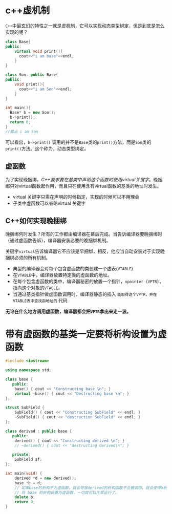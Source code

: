 # c++虚机制

`C++`中最玄幻的特性之一就是虚机制，它可以实现动态类型绑定，但是到底是怎么实现的呢？

```c++
class Base{
public:
	virtual void print(){
      cout<<"i am base"<<endl;
	}  
}

class Son: public Base{
public:
  	void print(){
      cout<<"i am Son"<<endl;
	}  
}

int main(){
  Base* b = new Son();
  b->print();
  return 0;
}
//输出 i am Son
```

可以看出，`b->print()` 调用的并不是`Base`类的`print()`方法，而是`Son`类的`print()`方法。这个称为，动态类型绑定。



## 虚函数

为了实现晚捆绑，*C++要求要在基类中声明这个函数时使用virtual关键字*。晚捆绑只对virtual函数起作用，而且只在使用含有virtual函数的基类的地址时发生。

* virtual 关键字只需在声明的时候指定，实现的时候可以不用理会
* 子类中虚函数可以省略virtual 关键字



## C++如何实现晚捆绑

晚捆绑何时发生？所有的工作都由编译器在幕后完成。当告诉编译器要晚捆绑时（通过虚函数告诉），编译器安装必要的晚捆绑机制。

关键字`virtual`告诉编译器它不应该是早捆绑，相反，他应当自动安装对于实现晚捆绑必须的所有机制。



* 典型的编译器会对每个包含虚函数的类创建一个虚表(`VTABLE`)
* 在`VTABLE`中，编译器放置特定类的虚函数的地址。
* 在每个包含虚函数的类中，编译器秘密的放置一个指针，`vpointer`（`VPTR`），指向这个对象的`VTABLE`。
* 当通过基类指针做虚函数调用时，编译器静态的插入  `能取得这个VPTR，并在VTABLE表中查找函地址的` 代码



**无论在什么地方调用虚函数，编译器都会把`VPTR`拿出来走一波。**



# 带有虚函数的基类一定要将析构设置为虚函数

```c++
#include <iostream>

using namespace std;

class base {
   public:
    base() { cout << "Constructing base \n"; }
    virtual ~base() { cout << "Destructing base \n"; }
};

struct SubField {
    SubField() { cout << "Constructing SubField" << endl; }
    ~SubField() { cout << "destruction SubField" << endl; }
};

class derived : public base {
   public:
    derived() { cout << "Constructing derived \n"; }
    // ~derived() { cout << "destructing derived\n"; }

   private:
    SubField sf;
};

int main(void) {
    derived *d = new derived();
    base *b = d;
  	// 如果base的析构不为虚函数，就会导致derived的析构函数不会被调用，就会使得b析构的不够彻底。
    // 将 base 的析构设置为虚函数，一切就可以正常运行了。
    delete b; 
    return 0;
}
```

